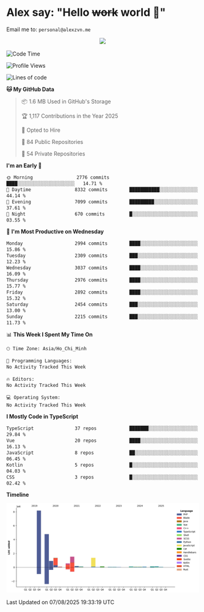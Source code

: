 # Alex say: "Hello ~~work~~ world 🐾"
Email me to: `personal@alexzvn.me`


<p align=center>
  <a href="https://skillicons.dev">
    <img src="https://skillicons.dev/icons?i=ts,js,php,nodejs,bun,vue,nuxt,react,svelte,tauri,laravel,rust,mongodb,docker,electron,redis,rabbitmq,tailwind,git,cloudflare,elysia,mysql,nginx,rollupjs,sentry,ubuntu,yarn,html,css,vite" />
  </a>
</p>

<!--START_SECTION:waka-->
![Code Time](http://img.shields.io/badge/Code%20Time-1%2C066%20hrs%2055%20mins-blue)

![Profile Views](http://img.shields.io/badge/Profile%20Views-0-blue)

![Lines of code](https://img.shields.io/badge/From%20Hello%20World%20I%27ve%20Written-19.7%20million%20lines%20of%20code-blue)

**🐱 My GitHub Data** 

> 📦 1.6 MB Used in GitHub's Storage 
 > 
> 🏆 1,117 Contributions in the Year 2025
 > 
> 💼 Opted to Hire
 > 
> 📜 84 Public Repositories 
 > 
> 🔑 54 Private Repositories 
 > 
**I'm an Early 🐤** 

```text
🌞 Morning                2776 commits        ████░░░░░░░░░░░░░░░░░░░░░   14.71 % 
🌆 Daytime                8332 commits        ███████████░░░░░░░░░░░░░░   44.14 % 
🌃 Evening                7099 commits        █████████░░░░░░░░░░░░░░░░   37.61 % 
🌙 Night                  670 commits         █░░░░░░░░░░░░░░░░░░░░░░░░   03.55 % 
```
📅 **I'm Most Productive on Wednesday** 

```text
Monday                   2994 commits        ████░░░░░░░░░░░░░░░░░░░░░   15.86 % 
Tuesday                  2309 commits        ███░░░░░░░░░░░░░░░░░░░░░░   12.23 % 
Wednesday                3037 commits        ████░░░░░░░░░░░░░░░░░░░░░   16.09 % 
Thursday                 2976 commits        ████░░░░░░░░░░░░░░░░░░░░░   15.77 % 
Friday                   2892 commits        ████░░░░░░░░░░░░░░░░░░░░░   15.32 % 
Saturday                 2454 commits        ███░░░░░░░░░░░░░░░░░░░░░░   13.00 % 
Sunday                   2215 commits        ███░░░░░░░░░░░░░░░░░░░░░░   11.73 % 
```


📊 **This Week I Spent My Time On** 

```text
🕑︎ Time Zone: Asia/Ho_Chi_Minh

💬 Programming Languages: 
No Activity Tracked This Week

🔥 Editors: 
No Activity Tracked This Week

💻 Operating System: 
No Activity Tracked This Week
```

**I Mostly Code in TypeScript** 

```text
TypeScript               37 repos            ███████░░░░░░░░░░░░░░░░░░   29.84 % 
Vue                      20 repos            ████░░░░░░░░░░░░░░░░░░░░░   16.13 % 
JavaScript               8 repos             ██░░░░░░░░░░░░░░░░░░░░░░░   06.45 % 
Kotlin                   5 repos             █░░░░░░░░░░░░░░░░░░░░░░░░   04.03 % 
CSS                      3 repos             █░░░░░░░░░░░░░░░░░░░░░░░░   02.42 % 
```



**Timeline**

![Lines of Code chart](https://raw.githubusercontent.com/alexzvn/alexzvn/main/assets/bar_graph.png)


 Last Updated on 07/08/2025 19:33:19 UTC
<!--END_SECTION:waka-->
